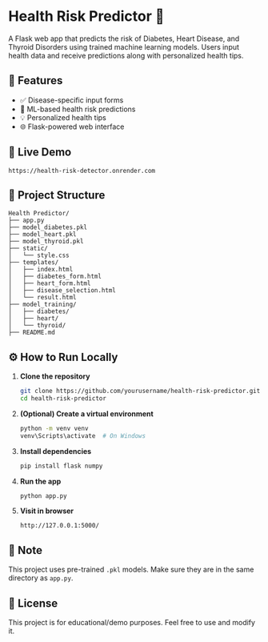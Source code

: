 # Health Risk Predictor 🧠

A Flask web app that predicts the risk of Diabetes, Heart Disease, and Thyroid Disorders using trained machine learning models. Users input health data and receive predictions along with personalized health tips.

## 🚀 Features
- ✅ Disease-specific input forms
- 🧠 ML-based health risk predictions
- 💡 Personalized health tips
- 🌐 Flask-powered web interface

## 🔴 Live Demo
```
https://health-risk-detector.onrender.com
```

## 📁 Project Structure
```
Health Predictor/
├── app.py
├── model_diabetes.pkl
├── model_heart.pkl
├── model_thyroid.pkl
├── static/
│   └── style.css
├── templates/
│   ├── index.html
│   ├── diabetes_form.html
│   ├── heart_form.html
│   ├── disease_selection.html
│   └── result.html
├── model_training/
│   ├── diabetes/
│   ├── heart/
│   └── thyroid/
├── README.md

```

## ⚙️ How to Run Locally

1. **Clone the repository**
   ```bash
   git clone https://github.com/yourusername/health-risk-predictor.git
   cd health-risk-predictor
   ```

2. **(Optional) Create a virtual environment**
   ```bash
   python -m venv venv
   venv\Scripts\activate  # On Windows
   ```

3. **Install dependencies**
   ```bash
   pip install flask numpy
   ```

4. **Run the app**
   ```bash
   python app.py
   ```

5. **Visit in browser**
   ```
   http://127.0.0.1:5000/
   ```

## 📌 Note
This project uses pre-trained `.pkl` models. Make sure they are in the same directory as `app.py`.

## 📜 License
This project is for educational/demo purposes. Feel free to use and modify it.
